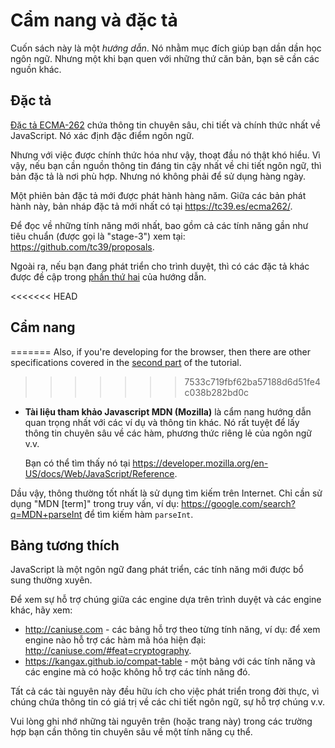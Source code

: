 # Cẩm nang và đặc tả

Cuốn sách này là một *hướng dẫn*. Nó nhằm mục đích giúp bạn dần dần học ngôn ngữ. Nhưng một khi bạn quen với những thứ căn bản, bạn sẽ cần các nguồn khác.

## Đặc tả

[Đặc tả ECMA-262](https://www.ecma-international.org/publications/standards/Ecma-262.htm) chứa thông tin chuyên sâu, chi tiết và chính thức nhất về JavaScript. Nó xác định đặc điểm ngôn ngữ.

Nhưng với việc được chính thức hóa như vậy, thoạt đầu nó thật khó hiểu. Vì vậy, nếu bạn cần nguồn thông tin đáng tin cậy nhất về chi tiết ngôn ngữ, thì bản đặc tả là nơi phù hợp. Nhưng nó không phải để sử dụng hàng ngày.

Một phiên bản đặc tả mới được phát hành hàng năm. Giữa các bản phát hành này, bản nháp đặc tả mới nhất có tại <https://tc39.es/ecma262/>.

Để đọc về những tính năng mới nhất, bao gồm cả các tính năng gần như tiêu chuẩn (được gọi là "stage-3") xem tại: <https://github.com/tc39/proposals>.

Ngoài ra, nếu bạn đang phát triển cho trình duyệt, thì có các đặc tả khác được đề cập trong [phần thứ hai](info:browser-environment) của hướng dẫn.

<<<<<<< HEAD
## Cẩm nang
=======
Also, if you're developing for the browser, then there are other specifications covered in the [second part](info:browser-environment) of the tutorial.
>>>>>>> 7533c719fbf62ba57188d6d51fe4c038b282bd0c

- **Tài liệu tham khảo Javascript MDN (Mozilla)** là cẩm nang hướng dẫn quan trọng nhất với các ví dụ và thông tin khác. Nó rất tuyệt để lấy thông tin chuyên sâu về các hàm, phương thức riêng lẻ của ngôn ngữ v.v.

    Bạn có thể tìm thấy nó tại <https://developer.mozilla.org/en-US/docs/Web/JavaScript/Reference>.


Dầu vậy, thông thường tốt nhất là sử dụng tìm kiếm trên Internet. Chỉ cần sử dụng "MDN [term]" trong truy vấn, ví dụ: <https://google.com/search?q=MDN+parseInt> để tìm kiếm hàm `parseInt`.

## Bảng tương thích

JavaScript là một ngôn ngữ đang phát triển, các tính năng mới được bổ sung thường xuyên.

Để xem sự hỗ trợ chúng giữa các engine dựa trên trình duyệt và các engine khác, hãy xem:

- <http://caniuse.com> - các bảng hỗ trợ theo từng tính năng, ví dụ: để xem engine nào hỗ trợ các hàm mã hóa hiện đại: <http://caniuse.com/#feat=cryptography>.
- <https://kangax.github.io/compat-table> - một bảng với các tính năng và các engine mà có hoặc không hỗ trợ các tính năng đó.

Tất cả các tài nguyên này đều hữu ích cho việc phát triển trong đời thực, vì chúng chứa thông tin có giá trị về các chi tiết ngôn ngữ, sự hỗ trợ chúng v.v.

Vui lòng ghi nhớ những tài nguyên trên (hoặc trang này) trong các trường hợp bạn cần thông tin chuyên sâu về một tính năng cụ thể.
